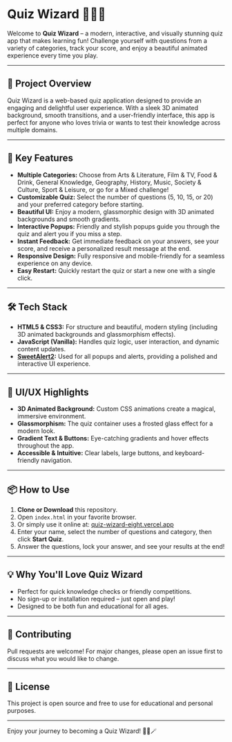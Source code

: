 # Quiz Wizard 🧙‍♂️✨

Welcome to **Quiz Wizard** – a modern, interactive, and visually stunning quiz app that makes learning fun! Challenge yourself with questions from a variety of categories, track your score, and enjoy a beautiful animated experience every time you play.

---

## 🚀 Project Overview
Quiz Wizard is a web-based quiz application designed to provide an engaging and delightful user experience. With a sleek 3D animated background, smooth transitions, and a user-friendly interface, this app is perfect for anyone who loves trivia or wants to test their knowledge across multiple domains.

---

## 🎯 Key Features

- **Multiple Categories:** Choose from Arts & Literature, Film & TV, Food & Drink, General Knowledge, Geography, History, Music, Society & Culture, Sport & Leisure, or go for a Mixed challenge!
- **Customizable Quiz:** Select the number of questions (5, 10, 15, or 20) and your preferred category before starting.
- **Beautiful UI:** Enjoy a modern, glassmorphic design with 3D animated backgrounds and smooth gradients.
- **Interactive Popups:** Friendly and stylish popups guide you through the quiz and alert you if you miss a step.
- **Instant Feedback:** Get immediate feedback on your answers, see your score, and receive a personalized result message at the end.
- **Responsive Design:** Fully responsive and mobile-friendly for a seamless experience on any device.
- **Easy Restart:** Quickly restart the quiz or start a new one with a single click.

---

## 🛠️ Tech Stack

- **HTML5 & CSS3:** For structure and beautiful, modern styling (including 3D animated backgrounds and glassmorphism effects).
- **JavaScript (Vanilla):** Handles quiz logic, user interaction, and dynamic content updates.
- **[SweetAlert2](https://sweetalert2.github.io/):** Used for all popups and alerts, providing a polished and interactive UI experience.

---

## 🎨 UI/UX Highlights

- **3D Animated Background:** Custom CSS animations create a magical, immersive environment.
- **Glassmorphism:** The quiz container uses a frosted glass effect for a modern look.
- **Gradient Text & Buttons:** Eye-catching gradients and hover effects throughout the app.
- **Accessible & Intuitive:** Clear labels, large buttons, and keyboard-friendly navigation.

---

## 📦 How to Use

1. **Clone or Download** this repository.
2. Open `index.html` in your favorite browser.
3. Or simply use it online at: [quiz-wizard-eight.vercel.app](https://quiz-wizard-eight.vercel.app/)
4. Enter your name, select the number of questions and category, then click **Start Quiz**.
5. Answer the questions, lock your answer, and see your results at the end!

---

## 💡 Why You'll Love Quiz Wizard

- Perfect for quick knowledge checks or friendly competitions.
- No sign-up or installation required – just open and play!
- Designed to be both fun and educational for all ages.

---

## 🤝 Contributing

Pull requests are welcome! For major changes, please open an issue first to discuss what you would like to change.

---

## 📜 License

This project is open source and free to use for educational and personal purposes.

---

Enjoy your journey to becoming a Quiz Wizard! 🧙‍♂️🪄
